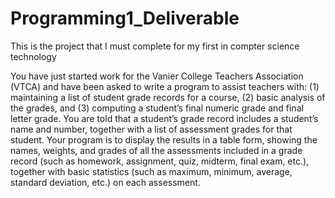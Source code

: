 # Programming1_Deliverable

This is the project that I must complete for my first in compter science technology

You have just started work for the Vanier College Teachers Association (VTCA) and have been
asked to write a program to assist teachers with:
(1) maintaining a list of student grade records for a course,
(2) basic analysis of the grades, and
(3) computing a student’s final numeric grade and final letter grade.
You are told that a student’s grade record includes a student’s name and number, together with
a list of assessment grades for that student. Your program is to display the results in a table form,
showing the names, weights, and grades of all the assessments included in a grade record (such
as homework, assignment, quiz, midterm, final exam, etc.), together with basic statistics (such as
maximum, minimum, average, standard deviation, etc.) on each assessment. 
